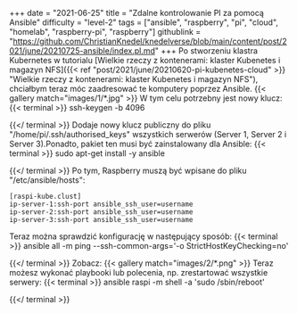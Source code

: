 +++
date = "2021-06-25"
title = "Zdalne kontrolowanie PI za pomocą Ansible"
difficulty = "level-2"
tags = ["ansible", "raspberry", "pi", "cloud", "homelab", "raspberry-pi", "raspberry"]
githublink = "https://github.com/ChristianKnedel/knedelverse/blob/main/content/post/2021/june/20210725-ansible/index.pl.md"
+++
Po stworzeniu klastra Kubernetes w tutorialu [Wielkie rzeczy z kontenerami: klaster Kubenetes i magazyn NFS]({{< ref "post/2021/june/20210620-pi-kubenetes-cloud" >}} "Wielkie rzeczy z kontenerami: klaster Kubenetes i magazyn NFS"), chciałbym teraz móc zaadresować te komputery poprzez Ansible.
{{< gallery match="images/1/*.jpg" >}}
W tym celu potrzebny jest nowy klucz:
{{< terminal >}}
ssh-keygen -b 4096

{{</ terminal >}}
Dodaje nowy klucz publiczny do pliku "/home/pi/.ssh/authorised_keys" wszystkich serwerów (Server 1, Server 2 i Server 3).Ponadto, pakiet ten musi być zainstalowany dla Ansible:
{{< terminal >}}
sudo apt-get install -y ansible

{{</ terminal >}}
Po tym, Raspberry muszą być wpisane do pliku "/etc/ansible/hosts":
```
[raspi-kube.clust]
ip-server-1:ssh-port ansible_ssh_user=username 
ip-server-2:ssh-port ansible_ssh_user=username 
ip-server-3:ssh-port ansible_ssh_user=username 

```
Teraz można sprawdzić konfigurację w następujący sposób:
{{< terminal >}}
ansible all -m ping --ssh-common-args='-o StrictHostKeyChecking=no'

{{</ terminal >}}
Zobacz:
{{< gallery match="images/2/*.png" >}}
Teraz możesz wykonać playbooki lub polecenia, np. zrestartować wszystkie serwery:
{{< terminal >}}
ansible raspi -m shell -a 'sudo /sbin/reboot'

{{</ terminal >}}
